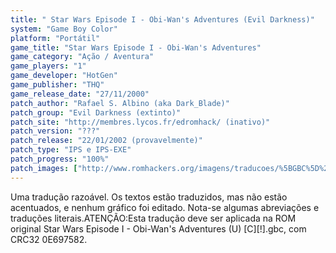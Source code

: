 ```yaml
---
title: " Star Wars Episode I - Obi-Wan's Adventures (Evil Darkness)"
system: "Game Boy Color"
platform: "Portátil"
game_title: "Star Wars Episode I - Obi-Wan's Adventures"
game_category: "Ação / Aventura"
game_players: "1"
game_developer: "HotGen"
game_publisher: "THQ"
game_release_date: "27/11/2000"
patch_author: "Rafael S. Albino (aka Dark_Blade)"
patch_group: "Evil Darkness (extinto)"
patch_site: "http://membres.lycos.fr/edromhack/ (inativo)"
patch_version: "???"
patch_release: "22/01/2002 (provavelmente)"
patch_type: "IPS e IPS-EXE"
patch_progress: "100%"
patch_images: ["http://www.romhackers.org/imagens/traducoes/%5BGBC%5D%20Star%20Wars%20Episode%20I%20-%20Obi-Wan's%20Adventures%20-%20Evil%20Darkness%20-%201.png","http://www.romhackers.org/imagens/traducoes/%5BGBC%5D%20Star%20Wars%20Episode%20I%20-%20Obi-Wan's%20Adventures%20-%20Evil%20Darkness%20-%202.png","http://www.romhackers.org/imagens/traducoes/%5BGBC%5D%20Star%20Wars%20Episode%20I%20-%20Obi-Wan's%20Adventures%20-%20Evil%20Darkness%20-%203.png"]
---
```

Uma tradução razoável. Os textos estão traduzidos, mas não estão acentuados, e nenhum gráfico foi editado. Nota-se algumas abreviações e traduções literais.ATENÇÃO:Esta tradução deve ser aplicada na ROM original Star Wars Episode I - Obi-Wan's Adventures (U) [C][!].gbc, com CRC32 0E697582.
